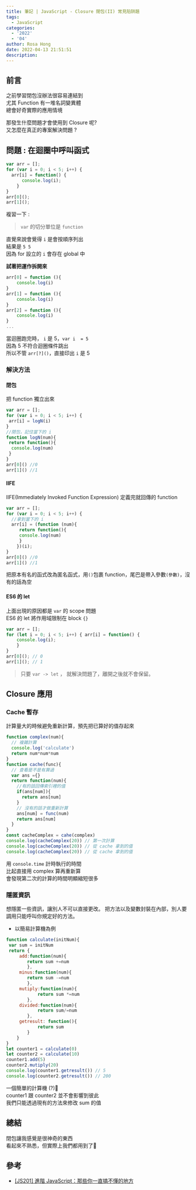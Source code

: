 ```yaml
---
title: 筆記 | JavaScript - Closure 閉包(II) 常見陷阱題
tags:
  - JavaScript
categories:
  - '2022'
  - '04'
author: Rosa Hong
date: 2022-04-13 21:51:51
description:
---
```


## 前言
之前學習閉包沒辦法很容易連結到  
尤其 Function 有一堆名詞變異體  
總會好奇實際的應用情境   

那發生什麼問題才會使用到 Closure 呢?   
又怎麼在真正的專案解決問題 ?   

<!-- more -->
## 問題 : 在迴圈中呼叫函式
```javascript
var arr = []; 
for (var i = 0; i < 5; i++) { 
  arr[i] = function() {
	  console.log(i); 
	}
} 
arr[0]();
arr[1]();
```
複習一下 :
> `var` 的切分單位是 `function`  
 
直覺來說會覺得 `i` 是會按順序列出  
結果是 `5 5`  
因為 for 設立的 `i` 會存在 global 中  

**試著把運作拆開來** 
```javascript
arr[0] = function (){
	console.log(i)
}
arr[1] = function (){
	console.log(i)
}
arr[2] = function (){
	console.log(i)
}
...
```

當迴圈跑完時， `i` 是 5，`var i  = 5`  
因為 5 不符合迴圈條件跳出  
所以不管 `arr[?]()`，直接印出 `i` 是 5    

### 解決方法
#### 閉包
把 function 獨立出來  
```javascript
var arr = [];
for (var i = 0; i < 5; i++) {
 arr[i] = logN(i)
}
//閉包，記住當下的 i
function logN(num){
 return function(){
  console.log(num)
 }
}
arr[0]() //0
arr[1]() //1
```

#### IIFE
IIFE(Immediately Invoked Function Expression) 定義完就回傳的 function
```javascript
var arr = [];
for (var i = 0; i < 5; i++) {
  //拿到當下的 i
  arr[i] = (function (num){
	 return function(){
	 console.log(num)
	 }
	})(i);
}
arr[0]() //0
arr[1]() //1
```
把原本有名的函式改為匿名函式，用`()`包裹 function，尾巴是帶入參數`(參數)`，沒有的話為空

#### ES6 的 let
上面出現的原因都是 `var` 的 scope 問題  
ES6 的 let 將作用域限制在 block `{}`  

```javascript
var arr = []; 
for (let i = 0; i < 5; i++) { arr[i] = function() {
	console.log(i); 
	}
} 
arr[0](); // 0
arr[1](); // 1
```
> 只要 `var -> let` ， 就解決問題了，離開之後就不會保留。

## Closure 應用
### Cache 暫存
計算量大的時候避免重新計算，預先把已算好的值存起來  
```javascript
function complex(num){
  // 複雜計算
  console.log('calculate')
  return num*num*num
}
function cache(func){
  // 查看是不是有算過
  var ans ={}
  return function(num){
    //有的話回傳索引裡的值
    if(ans[num]){
      return ans[num]
    }
    // 沒有的話才做重新計算
    ans[num] = func(num)
    return ans[num]
  }
}
const cacheComplex = cahe(complex)
console.log(cacheComplex(20)) // 第一次計算
console.log(cacheComplex(20)) // 從 cache 拿到的值
console.log(cacheComplex(20)) // 從 cache 拿到的值
```
用 `console.time` 計時執行的時間  
比起直接用 complex 算再重新算  
會發現第二次的計算的時間明顯縮短很多  

### 隱匿資訊
想隱匿一些資訊，讓別人不可以直接更改。
把方法以及變數封裝在內部，別人要調用只能呼叫你規定好的方法。  

- 以簡易計算機為例
```javascript
function calculate(initNum){
 var sum = initNum
 return {
	 add:function(num){
	    return sum +=num
		},
	 minus:function(num){
	    return sum -=num
		},
	 mutiply:function(num){
		    return sum *=num
		},
	 divided:function(num){
		    return sum/=num
		},
	 getresult: function(){
		    return sum
		}
 	}
}
let counter1 = calculate(0)
let counter2 = calculate(10)
counter1.add(5)
counter2.mutiply(20)
console.log(counter1.getresult()) // 5
console.log(counter2.getresult()) // 200
```
一個簡單的計算機 (?)🤔  
counter1 跟 counter2 並不會影響到彼此  
我們只能透過現有的方法來修改 sum 的值  

## 總結  
閉包讓我感覺是很神奇的東西  
看起來不熟悉，但實際上我們都用到了🤔     


## 參考
- [ [JS201] 進階 JavaScript：那些你一直搞不懂的地方 ](https://lidemy.com/courses/enrolled/390599)